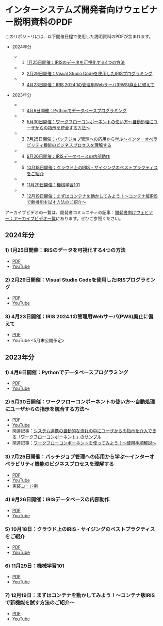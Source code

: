 # インターシステムズ開発者向けウェビナー説明資料のPDF
このリポジトリには、以下開催日程で使用した説明資料のPDFが含まれます。

- 2024年分
    - 1) [1月25日開催：IRISのデータを可視化する4つの方法](#1-1月25日開催irisのデータを可視化する4つの方法)

    - 2) [2月29日開催：Visual Studio Codeを使用したIRISプログラミング](#2-2月29日開催visual-studio-codeを使用したirisプログラミング)

    - 3) [4月23日開催：IRIS 2024.1の管理用Webサーバ(PWS)廃止に備えて](#3-4月23日開催iris-20241の管理用webサーバpws廃止に備えて)

- 2023年分
    - 1) [4月6日開催：Pythonでデータベースプログラミング](#1-4月6日開催pythonでデータベースプログラミング)
    - 2) [5月30日開催：ワークフローコンポーネントの使い方～自動処理にユーザからの指示を統合する方法～](#2-5月30日開催ワークフローコンポーネントの使い方自動処理にユーザからの指示を統合する方法)
    - 3) [7月25日開催：バッチジョブ管理への応用から学ぶ～インターオペラビリティ機能のビジネスプロセスを理解する](#3-7月25日開催バッチジョブ管理への応用から学ぶインターオペラビリティ機能のビジネスプロセスを理解する)
    - 4) [9月26日開催：IRISデータベースの内部動作](#4-9月26日開催irisデータベースの内部動作)
    - 5) [10月18日開催：クラウド上のIRIS - サイジングのベストプラクティスをご紹介](#5-10月18日クラウド上のiris---サイジングのベストプラクティスをご紹介)

    - 6) [11月29日開催：機械学習101](#6-11月29日機械学習101) 

    - 7) [12月19日開催：まずはコンテナを動かしてみよう！～コンテナ版IRISで新機能を試す方法のご紹介～](#7-12月19日まずはコンテナを動かしてみようコンテナ版irisで新機能を試す方法のご紹介)

アーカイブビデオの一覧は、開発者コミュニティの記事：[開発者向けウェビナー：アーカイブビデオ一覧](https://jp.community.intersystems.com/node/540401)にあります。ぜひご参照ください。


## 2024年分
### 1) 1月25日開催：IRISのデータを可視化する4つの方法
 - [PDF](/20240125-Visualise-IRIS-data-in-4ways.pdf)
 - [YouTube](https://www.youtube.com/watch?v=uvbn0qXJnS0&list=PLzSN_5VbNaxB_ExlTuYPM3rqyuNkZ1Csh)

### 2) 2月29日開催：Visual Studio Codeを使用したIRISプログラミング
 - [PDF](/20240229-IRISProgramingWithVSCode.pdf)
 - [YouTube](https://youtu.be/9WdhxWPVQ_U?list=PLzSN_5VbNaxB39_H2QMMEG_EsNEFc0ASz)

### 3) 4月23日開催：IRIS 2024.1の管理用Webサーバ(PWS)廃止に備えて
 - [PDF](/20240423-NoPWS-Final.pdf)
 - YouTube <5月末公開予定>

## 2023年分
### 1) 4月6日開催：Pythonでデータベースプログラミング
- [PDF](20230426-EmbeddedPython-web.pdf)
- [YouTube](https://www.youtube.com/watch?v=fMxWwf3alNY&list=PLzSN_5VbNaxB39_H2QMMEG_EsNEFc0ASz&index=2)

### 2) 5月30日開催：ワークフローコンポーネントの使い方～自動処理にユーザからの指示を統合する方法～
- [PDF](20230530-WorkFlowComponent.pdf)
- [YouTube](https://www.youtube.com/watch?v=gfJqIHDMBuM&list=PLzSN_5VbNaxB39_H2QMMEG_EsNEFc0ASz&index=3)
- 関連記事：[システム連携の自動的な流れの中にユーザからの指示を介入できる「ワークフローコンポーネント」のサンプル](https://jp.community.intersystems.com/node/542931)
- 関連記事：[ワークフローコンポーネントを使ってみよう！～使用手順解説～](https://jp.community.intersystems.com/node/543006)

### 3) 7月25日開催：バッチジョブ管理への応用から学ぶ～インターオペラビリティ機能のビジネスプロセスを理解する
- [PDF](20230721-ApplicationOfBatchJobManagement.pdf)
- [YouTube](https://www.youtube.com/watch?v=RUxeT4cTy4k&list=PLzSN_5VbNaxB39_H2QMMEG_EsNEFc0ASz&index=5)
- [実装コード例](https://github.com/IRISMeister/jobmanagement)

### 4) 9月26日開催：IRISデータベースの内部動作
- [PDF](20230926-DBInternalPerformance.pdf)
- [YouTube](https://youtu.be/VeSmItD_jHw?list=PLzSN_5VbNaxB39_H2QMMEG_EsNEFc0ASz)

### 5) 10月18日：クラウド上のIRIS - サイジングのベストプラクティスをご紹介
- [PDF](20231018_IRIStoCloud_1.0.pdf)
- [YouTube](https://youtu.be/8cnErGIOIDk?list=PLzSN_5VbNaxB39_H2QMMEG_EsNEFc0ASz)

### 6) 11月29日：機械学習101
- [PDF](/20231129-MachineLearning101.pdf)
- [YouTube](https://youtu.be/47bP5-AtBVU?list=PLzSN_5VbNaxC-z6_DKUZuO__zyudjLE-g)

### 7) 12月19日：まずはコンテナを動かしてみよう！～コンテナ版IRISで新機能を試す方法のご紹介～
- [PDF](/20231219-TryContainer.pdf)
- [YouTube](https://youtu.be/JaV3VKWpffs?list=PLzSN_5VbNaxAUiQkx5d22TX0zjx4Mmqhb)
